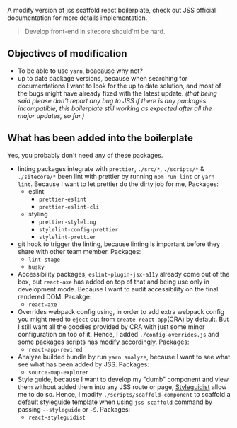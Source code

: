 A modify version of jss scaffold react boilerplate, check out JSS official documentation for more details implementation.

> Develop front-end in sitecore should'nt be hard.

## Objectives of modification

- To be able to use `yarn`, beacause why not?
- up to date package versions, because when searching for documentations I want to look for the up to date solution, and most of the bugs might have already fixed with the latest update. _(that being said please don't report any bug to JSS if there is any packages incompatible, this boilerplate still working as expected after all the major updates, so far.)_

## What has been added into the boilerplate

Yes, you probably don't need any of these packages.

- linting packages integrate with `prettier`, `./src/*`, `./scripts/*` & `./sitecore/*` been lint with prettier by running `npm run lint` or `yarn lint`. Because I want to let prettier do the dirty job for me, Packages:
  - eslint
    - `prettier-eslint`
    - `prettier-eslint-cli`
  - styling
    - `prettier-styleling`
    - `stylelint-config-prettier`
    - `stylelint-prettier`
- git hook to trigger the linting, because linting is important before they share with other team member. Packages:
  - `lint-stage`
  - `husky`
- Accessibility packages, `eslint-plugin-jsx-a11y` already come out of the box, but `react-axe` has added on top of that and being use only in development mode. Because I want to audit accessibility on the final rendered DOM. Pacakge:
  - `react-axe`
- Overrides webpack config using, in order to add extra webpack config you might need to `eject` out from `create-react-app`(CRA) by default. But I still want all the goodies provided by CRA with just some minor configuration on top of it. Hence, I added `./config-overrides.js` and some packages scripts has [modify accordingly](https://github.com/timarney/react-app-rewired#3-flip-the-existing-calls-to-react-scripts-in-npm-scripts-for-start-build-and-test). Packages:
  - `react-app-rewired`
- Analyze builded bundle by run `yarn analyze`, because I want to see what see what has been added by JSS. Packages:
  - `source-map-explorer`
- Style guide, because I want to develop my "dumb" component and view them without added them into any JSS route or page, [Styleguidist](https://react-styleguidist.js.org) allow me to do so. Hence, I modify `./scripts/scaffold-component` to scaffold a default styleguide template when using `jss scaffold` command by passing `--styleguide` or `-S`. Packages:
  - `react-styleguidist`